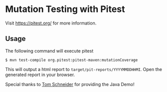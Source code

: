# Mutation Testing with Pitest

Visit https://pitest.org/ for more information.

## Usage

The following command will execute pitest

    $ mvn test-compile org.pitest:pitest-maven:mutationCoverage

This will output a html report to `target/pit-reports/YYYYMMDDHHMI`.
Open the generated report in your browser.

Special thanks to [Tom Schneider](https://github.com/ric03) for providing the Java Demo!
